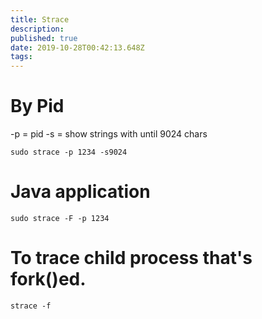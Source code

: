 ```yaml
---
title: Strace
description: 
published: true
date: 2019-10-28T00:42:13.648Z
tags: 
---
```


# By Pid

-p = pid
-s = show strings with until 9024 chars


```text
sudo strace -p 1234 -s9024
```


# Java application

```text
sudo strace -F -p 1234
```

# To trace child process that's fork()ed.
```text
strace -f 
```
